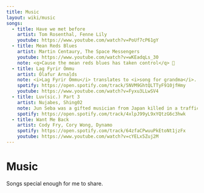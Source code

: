 ```yaml
---
title: Music
layout: wiki/music
songs:
  - title: Have we met before
    artist: Tom Rosenthal, Fenne Lily
    youtube: https://www.youtube.com/watch?v=PoUf7cP61gY
  - title: Mean Reds Blues
    artist: Martin Centaury, The Space Messengers
    youtube: https://www.youtube.com/watch?v=wKEadqLs_30
    note: <q>Cause the mean reds blues has taken control</q> 🎵
  - title: Lag Fyrir Ömmu
    artist: Ólafur Arnalds
    note: <i>Lag Fyrir Ömmu</i> translates to <i>song for grandma</i>. The artist calls it <q>a tribute to an amazing person and a good friend who I miss dearly</q>.
    spotify: https://open.spotify.com/track/5NVM9GhtQLTTyF910jfHmy
    youtube: https://www.youtube.com/watch?v=Fyxu3LLwSV4
  - title: Luv(sic.) Part 3
    artist: Nujabes, Shing02
    note: Jun Seba was a gifted musician from Japan killed in a traffic collision at age 36. He created Luv(sic.) as a hexalogy with Shing02 who finished the series after Seba's death.
    spotify: https://open.spotify.com/track/4xlpJ99yL9xYQtzG6c3hwk
  - title: Want Me Back
    artist: Cody Fry, Cory Wong, Dynamo
    spotify: https://open.spotify.com/track/64zfaCPwuuPkEtoNt1jzFx
    youtube: https://www.youtube.com/watch?v=cYELx5Zuj2M
---
```


# Music

Songs special enough for me to share.
